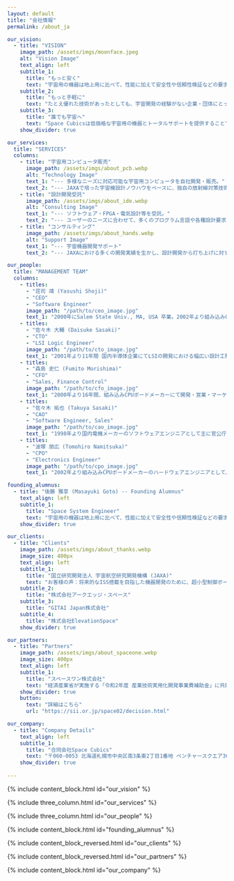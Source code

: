 ```yaml
---
layout: default
title: "会社情報"
permalink: /about_ja

our_vision:
  - title: "VISION"
    image_path: /assets/imgs/moonface.jpeg
    alt: "Vision Image"
    text_align: left
    subtitle_1:
      title: "もっと安く"
      text: "宇宙用の機器は地上用に比べて、性能に加えて安全性や信頼性検証などの要求事項が多く、適合させるための開発コストが非常に高くなります。Space Cubicsは、これまで多くの宇宙での使用実績のある民生コンピューターの設計者と、宇宙開発の経験から培った多くの設計検証ノウハウを持つJAXAエンジニアがタッグを組み、「JAXAベンチャー」として信頼性の高い宇宙用コンピューターを安価に提供します。"
    subtitle_2:
      title: "もっと手軽に"
      text: "たとえ優れた技術があったとしても、宇宙開発の経験がない企業・団体にとって宇宙開発は簡単なものではありません。宇宙開発に興味はあっても、どこから手を付けて良いのか分からず、企画段階で頓挫してしまうケースが多く見受けられます。Space Cubicsは、宇宙に興味のある企業・団体が手軽に宇宙開発に参入できるように宇宙開発のトータルサポートを提供します。"
    subtitle_3:
      title: "誰でも宇宙へ"
      text: "Space Cubicsは低価格な宇宙用の機器とトータルサポートを提供することで、宇宙開発への参入を手軽にし、日本はもとよりアジアを中心とした民間の宇宙産業発展に貢献します。多くの企業や団体そして個人までもが宇宙開発に参入することにより、宇宙に対するニーズが飛躍的に拡大して新たな産業が生まれ育っていくこと、それがSpace Cubicsの設立目的です。"
    show_divider: true

our_services:
  title: "SERVICES"
  columns:
    - title: "宇宙用コンピュータ販売"
      image_path: /assets/imgs/about_pcb.webp
      alt: "Technology Image"
      text_1: "--- 多様なニーズに対応可能な宇宙用コンピュータを自社開発・販売。"
      text_2: "--- JAXAで培った宇宙機設計ノウハウをベースに、独自の放射線対策技術を導入。"
    - title: "設計開発受託"
      image_path: /assets/imgs/about_ide.webp
      alt: "Consulting Image"
      text_1: "--- ソフトウェア・FPGA・電気設計等を受託。"
      text_2: "--- ユーザーのニーズに合わせて、多くのプログラム言語や各種設計要求に対応。"
    - title: "コンサルティング"
      image_path: /assets/imgs/about_hands.webp
      alt: "Support Image"
      text_1: "--- 宇宙機器開発サポート"
      text_2: "--- JAXAにおける多くの開発実績を生かし、設計開発から打ち上げに対する手続きに至るまでをお手伝い。"

our_people:
  title: "MANAGEMENT TEAM"
  columns:
    - titles:
      - "荘司 靖 (Yasushi Shoji)"
      - "CEO"
      - "Software Engineer"
      image_path: "/path/to/ceo_image.jpg"
      text_1: "2000年にSalem State Univ., MA, USA 卒業。2002年より組み込みCPUボード開発に従事。幅広い知識と経験を生かし、2016年に宇宙用ドローン(Int-Ball)の統括ソフトウェア開発を担当。"
    - titles: 
      - "佐々木 大輔 (Daisuke Sasaki)"
      - "CTO"
      - "LSI Logic Engineer"
      image_path: "/path/to/cto_image.jpg"
      text_1: "2001年より11年間 国内半導体企業にてLSIの開発における幅広い設計工程を経験。2013年から自ら設計したLSIを搭載した組み込みCPUボードの開発を経験しソフトウェアまで知識領域を持つ。"
    - titles: 
      - "森島 史仁 (Fumito Morishima)"
      - "CFO"
      - "Sales, Finance Control"
      image_path: "/path/to/cfo_image.jpg"
      text_1: "2000年より16年間、組み込みCPUボードメーカーにて開発・営業・マーケティング・経営に携わり、幅広いビジネススキルを習得。また東南アジアで事業を興しており、アジアにコネクションを持つ。"
    - titles: 
      - "佐々木 拓也 (Takuya Sasaki)"
      - "CAO"
      - "Software Engineer, Sales"
      image_path: "/path/to/cao_image.jpg"
      text_1: "1998年より国内電機メーカーのソフトウェアエンジニアとして主に官公庁向けのネットワーク管理システムの開発に従事。2013年から組み込みCPUボードメーカーのFAEとして、数多くの顧客の開発、量産をサポートしてきた。"
    - titles: 
      - "波塚 朋広 (Tomohiro Namitsuka)"
      - "CPO"
      - "Electronics Engineer"
      image_path: "/path/to/cpo_image.jpg"
      text_1: "2002年より組み込みCPUボードメーカーのハードウェアエンジニアとして、多くの基板開発を担当。耐環境性・信頼性が要求される産業用途向け製品の回路設計から量産製造までの幅広い知識と経験を活かし、安価で安心して使える宇宙機の提供を目指す。"

founding_alumnus:
  - title: "後藤 雅享 (Masayuki Goto) -- Founding Alumnus"
    text_align: left
    subtitle_1: 
      title: "Space System Engineer"
      text: "宇宙用の機器は地上用に比べて、性能に加えて安全性や信頼性検証などの要求事項が多く、適合させるための開発コストが非常に高くなります。Space Cubicsは、これまで多くの宇宙での使用実績のある民生コンピューターの設計者と、宇宙開発の経験から培った多くの設計検証ノウハウを持つJAXAエンジニアがタッグを組み、「JAXAベンチャー」として信頼性の高い宇宙用コンピューターを安価に提供します。"
    show_divider: true

our_clients:
  - title: "Clients"
    image_path: /assets/imgs/about_thanks.webp
    image_size: 400px
    text_align: left
    subtitle_1:
      title: "国立研究開発法人 宇宙航空研究開発機構 (JAXA)"
      text: "お客様の声：将来的なISS搭載を目指した機器開発のために、超小型制御ボードにおける RTOSベースの制御ソフトウェア構築、ISSを介した地上との通信インタフェース の実装作業をお願いしました。"
    subtitle_2:
      title: "株式会社アークエッジ・スペース"
    subtitle_3:
      title: "GITAI Japan株式会社"
    subtitle_4:
      title: "株式会社ElevationSpace"
    show_divider: true

our_partners:
  - title: "Partners"
    image_path: /assets/imgs/about_spaceone.webp
    image_size: 400px
    text_align: left
    subtitle_1:
      title: "スペースワン株式会社"
      text: "経済産業省が実施する「令和2年度 産業技術実用化開発事業費補助金」に共同で採択。超小型宇宙利用プラットフォーム確立へ向け、スペースワン社製小型ロケット「カイロス（KAIROS）」による超小型衛星の放出実証、ならびにSpace Cubics社製宇宙用コンピュータを搭載した衛星の宇宙実証を目指します。"
    show_divider: true
    button:
      text: "詳細はこちら"
      url: "https://sii.or.jp/space02/decision.html"

our_company:
  - title: "Company Details"
    text_align: left
    subtitle_1:
      title: "合同会社Space Cubics"
      text: "〒060-0053 北海道札幌市中央区南3条東2丁目1番地 ベンチャースクエア301 Phone: 050-7112-6213"
    show_divider: true
    
---
```


{% include content_block.html id="our_vision" %}

{% include three_column.html id="our_services" %}

{% include three_column.html id="our_people" %}

{% include content_block.html id="founding_alumnus" %}

{% include content_block_reversed.html id="our_clients" %}

{% include content_block_reversed.html id="our_partners" %}

{% include content_block.html id="our_company" %}